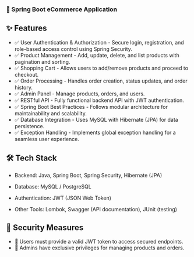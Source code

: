 ### 🛒 Spring Boot eCommerce Application

## ✨ Features

- ✅ User Authentication & Authorization - Secure login, registration, and role-based access control using Spring Security.
- ✅ Product Management - Add, update, delete, and list products with pagination and sorting.
- ✅ Shopping Cart - Allows users to add/remove products and proceed to checkout.
- ✅ Order Processing - Handles order creation, status updates, and order history.
- ✅ Admin Panel - Manage products, orders, and users.
- ✅ RESTful API - Fully functional backend API with JWT authentication.
- ✅ Spring Boot Best Practices - Follows modular architecture for maintainability and scalability.
- ✅ Database Integration - Uses MySQL with Hibernate (JPA) for data persistence.
- ✅ Exception Handling - Implements global exception handling for a seamless user experience.

## 🛠️ Tech Stack

- Backend: Java, Spring Boot, Spring Security, Hibernate (JPA)

- Database: MySQL / PostgreSQL

- Authentication: JWT (JSON Web Token)

- Other Tools: Lombok, Swagger (API documentation), JUnit (testing)

## 🔐 Security Measures

- 🔹 Users must provide a valid JWT token to access secured endpoints.
- 🔹 Admins have exclusive privileges for managing products and orders.
